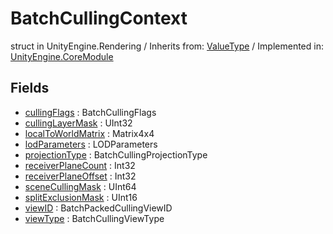# BatchCullingContext
struct in UnityEngine.Rendering
 / Inherits from: <a href="https://docs.unity3d.com/6000.0/Documentation/ScriptReference/ValueType.html">ValueType</a> / Implemented in: <a href="https://docs.unity3d.com/6000.0/Documentation/ScriptReference/UnityEngine.CoreModule.html">UnityEngine.CoreModule</a>

## Fields
- <a href="https://docs.unity3d.com/6000.0/Documentation/ScriptReference/BatchCullingContext-cullingFlags.html">cullingFlags</a> : BatchCullingFlags
- <a href="https://docs.unity3d.com/6000.0/Documentation/ScriptReference/BatchCullingContext-cullingLayerMask.html">cullingLayerMask</a> : UInt32
- <a href="https://docs.unity3d.com/6000.0/Documentation/ScriptReference/BatchCullingContext-localToWorldMatrix.html">localToWorldMatrix</a> : Matrix4x4
- <a href="https://docs.unity3d.com/6000.0/Documentation/ScriptReference/BatchCullingContext-lodParameters.html">lodParameters</a> : LODParameters
- <a href="https://docs.unity3d.com/6000.0/Documentation/ScriptReference/BatchCullingContext-projectionType.html">projectionType</a> : BatchCullingProjectionType
- <a href="https://docs.unity3d.com/6000.0/Documentation/ScriptReference/BatchCullingContext-receiverPlaneCount.html">receiverPlaneCount</a> : Int32
- <a href="https://docs.unity3d.com/6000.0/Documentation/ScriptReference/BatchCullingContext-receiverPlaneOffset.html">receiverPlaneOffset</a> : Int32
- <a href="https://docs.unity3d.com/6000.0/Documentation/ScriptReference/BatchCullingContext-sceneCullingMask.html">sceneCullingMask</a> : UInt64
- <a href="https://docs.unity3d.com/6000.0/Documentation/ScriptReference/BatchCullingContext-splitExclusionMask.html">splitExclusionMask</a> : UInt16
- <a href="https://docs.unity3d.com/6000.0/Documentation/ScriptReference/BatchCullingContext-viewID.html">viewID</a> : BatchPackedCullingViewID
- <a href="https://docs.unity3d.com/6000.0/Documentation/ScriptReference/BatchCullingContext-viewType.html">viewType</a> : BatchCullingViewType

